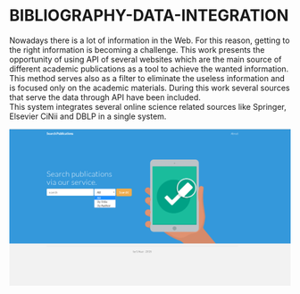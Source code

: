 # BIBLIOGRAPHY-DATA-INTEGRATION
Nowadays there is a lot of information in the Web. For this reason, getting to the right information is becoming a challenge.
This work presents the opportunity of using API of several websites which are the main source of different academic publications as a tool to achieve the wanted information.
This method serves also as a filter to eliminate the useless information and is focused only on the academic materials. 
During this work several sources that serve the data through API have been included.  
This system integrates several online science related sources like Springer, Elsevier CiNii and DBLP in a single system. 


![Alt text](screnshot/Screenshot_27.png?raw=true "Main page")
